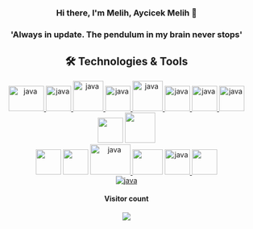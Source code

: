 <html>
  <head>
<style>
a:hover img {
  filter: grayscale(100%) brightness(90%);
  transition: all 0.3s ease-in-out;
}

a:hover {
  background-color: black;
  color: white !important;
  transition: all 0.3s ease-in-out;
  padding: 0.5em 1em;
  border-radius: 0.25em;
  text-decoration: none !important;
}
</style>
  </head>
 <body>
<div id="header" align="center" >
 <h3 width="%50">Hi there, I'm Melih, Aycicek Melih 👋 <h3/>
  <h3/>
  <h3> 'Always in update. The pendulum in my brain never stops' <h3/>
</div>


  

  
<h2 align="center"> 🛠 Technologies & Tools </h2>
<div id="header" align="center">
 <a href="https://spring.io/projects/spring-boot" target="_blank"> <img src="https://user-images.githubusercontent.com/61455803/226131164-b27db5d1-9971-405a-a056-997aa15ce856.png" alt="java" width="70" height="50"/> <a/>
<a href="https://tr.reactjs.org/" target="_blank" style = "a:hover img { opacity: 0.5; }"> <img src="https://user-images.githubusercontent.com/61455803/183992314-d1c7232c-9582-4f3c-a5ea-2a36d2cf14f5.png" alt="java" width="50" height="50"/>
       <a href="https://www.oracle.com/java/technologies/downloads/" target="_blank"> <img src="https://user-images.githubusercontent.com/61455803/183992991-76fe28d3-86a0-4878-be67-4345e0c8f0fc.png" alt="java" width="60" />  <a/>
       <a href="https://code.visualstudio.com/download" target="_blank"> <img src="https://user-images.githubusercontent.com/61455803/183993381-2a7389b8-37f8-4fdc-8b98-326a7ee5291d.png" alt="java" width="50" height="50"/>  <a/>
       <a href="https://www.tensorflow.org/install/source" target="_blank"> <img src="https://user-images.githubusercontent.com/61455803/186256256-187bfa59-d09c-4c08-9924-7c58ac32732a.png" alt="java" width="60"/> </a> 
        <a/>
        <a href="https://www.typescriptlang.org/" target="_blank"> <img src="https://user-images.githubusercontent.com/61455803/226131459-73531f66-ba35-44bc-82bf-641d8f026647.png" alt="java" width="50"/> </a> 
        <a/>
            <a href="https://angular.io/" target="_blank"> <img src="https://user-images.githubusercontent.com/61455803/226130718-dbd3fd8f-28ba-4914-bf34-d951bdc0e883.png" alt="java" width="50" height="50"/> 
        <a href="https://pypi.org/project/python-build/" target="_blank"> <img src="https://user-images.githubusercontent.com/61455803/184004758-bfaf3d3c-3fae-40f1-a582-00c30f79f08c.png" alt="java" width="50"/> </a> 
      <img src="https://user-images.githubusercontent.com/61455803/184004970-0a133f19-842a-4809-87a8-22cb9a6ce128.png" width="50"/>
      <img src="https://user-images.githubusercontent.com/61455803/186260235-8edbc478-a8c5-4192-bdfa-55bb76133304.png" width="60"/>
    </div>
    <div id="header_1" align="center">
      <img src="https://upload.wikimedia.org/wikipedia/commons/thumb/9/9c/IntelliJ_IDEA_Icon.svg/1200px-IntelliJ_IDEA_Icon.svg.png" width="50"/>
      <img src="https://user-images.githubusercontent.com/61455803/184004364-bc183a1e-b4ab-43f9-a289-daf0c54f3bea.png" width="50"/> 
       <a href="https://sapui5.hana.ondemand.com/" target="_blank"> <img src="https://user-images.githubusercontent.com/61455803/186202930-c1cba45d-6114-4d70-8e70-511e1f2e8839.png" alt="java" width="80" height="60"/> </a> 
      <img src="https://user-images.githubusercontent.com/61455803/184007089-500bb220-6b43-4930-82bb-310db75b8cb6.png" width="60" height="50"/> 
       <a href="https://www.postgresql.org/download/" target="_blank"> <img src="https://user-images.githubusercontent.com/61455803/186257602-6f5ba097-d672-40f7-a3dc-0ce3fa439364.png" alt="java" width="50"/> </a> 
              <img src="https://user-images.githubusercontent.com/61455803/184103039-828980cd-fb16-4a6e-b175-c664d334fabf.png" width="50"/>

</div>
<div id="header" align="center">
<a href="https://github.com/topics/snake-game" target="_blank"> <img src="https://user-images.githubusercontent.com/61455803/183988963-6419249b-842a-4630-9de8-c71102a2ce67.svg" alt="java" /> </a> 


  
  <h4 align="center">Visitor count</h4>
<p align="center"> 
  <img src="https://profile-counter.glitch.me/melihaycicek/count.svg" />
</p>
</body>
 </html>
